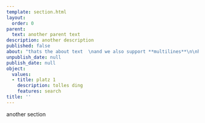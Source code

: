```yaml
---
template: section.html
layout:
  order: 0
parent:
  text: another parent text
description: another description
published: false
about: "thats the about text  \nand we also support **multilines**\n\nhere"
unpublish_date: null
publish_date: null
object:
  values:
  - title: platz 1
    description: tolles ding
    features: search
title: ''
---
```


another section
